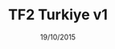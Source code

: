 ---
title: TF2 Turkiye v1
date: 19/10/2015
categories: 
  - MyBB Themes
tags:
  - HTML
  - CSS
  - JavaScript
  - PHP
images: /assets/20220328164705-tf2_turkiye_web_interface_by_keremer_d9a1i8n-fullview-1.jpg
madefor: https://tf2turkiye.net
---